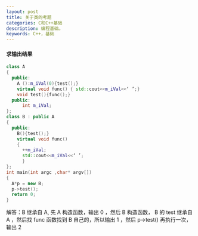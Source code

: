 ```yaml
---
layout: post
title: 关于类的考题
categories: C和C++基础
description: 编程基础。
keywords: C++，基础
---
```


#### 求输出结果

```cpp
class A
{
  public:
    A ():m_iVal(0){test();}
    virtual void func() { std::cout<<m_iVal<<‘ ’;}
    void test(){func();}
  public:
      int m_iVal;
};
class B : public A
{
  public:
    B(){test();}
    virtual void func()
    {
      ++m_iVal;
      std::cout<<m_iVal<<‘ ’;
      }
};
int main(int argc ,char* argv[])
{
  A*p = new B;
  p->test();
  return 0;
}
```

解答：B 继承自 A, 先 A 构造函数，输出 0 ，然后 B 构造函数， B 的 test 继承自 A ，然后找 func 函数找到 B 自己的，所以输出 1 ，然后 p->test() 再执行一次，输出 2
